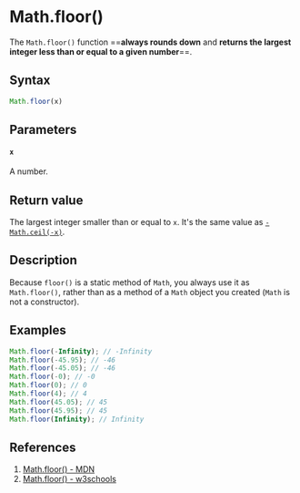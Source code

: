 # Math.floor()

The `Math.floor()` function ==**always rounds down** and **returns the largest integer less than or equal to a given number**==.

## Syntax

```js
Math.floor(x)
```

## Parameters

#### `x`

A number.

## Return value

The largest integer smaller than or equal to `x`. It's the same value as [`-Math.ceil(-x)`](https://developer.mozilla.org/en-US/docs/Web/JavaScript/Reference/Global_Objects/Math/ceil).

## Description

Because `floor()` is a static method of `Math`, you always use it as `Math.floor()`, rather than as a method of a `Math` object you created (`Math` is not a constructor).

## Examples

```js
Math.floor(-Infinity); // -Infinity
Math.floor(-45.95); // -46
Math.floor(-45.05); // -46
Math.floor(-0); // -0
Math.floor(0); // 0
Math.floor(4); // 4
Math.floor(45.05); // 45
Math.floor(45.95); // 45
Math.floor(Infinity); // Infinity
```

## References

1. [Math.floor() - MDN](https://developer.mozilla.org/en-US/docs/Web/JavaScript/Reference/Global_Objects/Math/floor)
1. [Math.floor() - w3schools](https://www.w3schools.com/jsref/jsref_floor.asp)